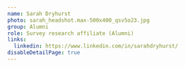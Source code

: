 ```yaml
---
name: Sarah Dryhurst
photo: sarah_headshot.max-500x400_qsv5o23.jpg
group: Alumni
role: Survey research affiliate (Alumni)
links:
  linkedin: https://www.linkedin.com/in/sarahdryhurst/
disableDetailPage: true
---
```

